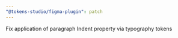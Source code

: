 ```yaml
---
"@tokens-studio/figma-plugin": patch
---
```


Fix application of paragraph Indent property via typography tokens
